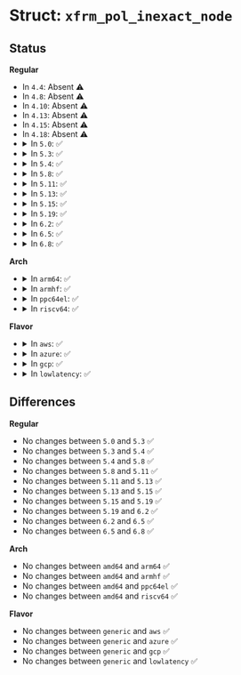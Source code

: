 # Struct: <code>xfrm_pol_inexact_node</code>

## Status
<b>Regular</b>
<ul>
<li>
In <code>4.4</code>: Absent ⚠️
</li>
<li>
In <code>4.8</code>: Absent ⚠️
</li>
<li>
In <code>4.10</code>: Absent ⚠️
</li>
<li>
In <code>4.13</code>: Absent ⚠️
</li>
<li>
In <code>4.15</code>: Absent ⚠️
</li>
<li>
In <code>4.18</code>: Absent ⚠️
</li>
<li>
<details>
<summary>In <code>5.0</code>: ✅</summary>

```c
struct xfrm_pol_inexact_node {
    struct rb_node node;
    xfrm_address_t addr;
    struct callback_head rcu;
    u8 prefixlen;
    struct rb_root root;
    struct hlist_head hhead;
};
```
</details>
</li>
<li>
<details>
<summary>In <code>5.3</code>: ✅</summary>

```c
struct xfrm_pol_inexact_node {
    struct rb_node node;
    xfrm_address_t addr;
    struct callback_head rcu;
    u8 prefixlen;
    struct rb_root root;
    struct hlist_head hhead;
};
```
</details>
</li>
<li>
<details>
<summary>In <code>5.4</code>: ✅</summary>

```c
struct xfrm_pol_inexact_node {
    struct rb_node node;
    xfrm_address_t addr;
    struct callback_head rcu;
    u8 prefixlen;
    struct rb_root root;
    struct hlist_head hhead;
};
```
</details>
</li>
<li>
<details>
<summary>In <code>5.8</code>: ✅</summary>

```c
struct xfrm_pol_inexact_node {
    struct rb_node node;
    xfrm_address_t addr;
    struct callback_head rcu;
    u8 prefixlen;
    struct rb_root root;
    struct hlist_head hhead;
};
```
</details>
</li>
<li>
<details>
<summary>In <code>5.11</code>: ✅</summary>

```c
struct xfrm_pol_inexact_node {
    struct rb_node node;
    xfrm_address_t addr;
    struct callback_head rcu;
    u8 prefixlen;
    struct rb_root root;
    struct hlist_head hhead;
};
```
</details>
</li>
<li>
<details>
<summary>In <code>5.13</code>: ✅</summary>

```c
struct xfrm_pol_inexact_node {
    struct rb_node node;
    xfrm_address_t addr;
    struct callback_head rcu;
    u8 prefixlen;
    struct rb_root root;
    struct hlist_head hhead;
};
```
</details>
</li>
<li>
<details>
<summary>In <code>5.15</code>: ✅</summary>

```c
struct xfrm_pol_inexact_node {
    struct rb_node node;
    xfrm_address_t addr;
    struct callback_head rcu;
    u8 prefixlen;
    struct rb_root root;
    struct hlist_head hhead;
};
```
</details>
</li>
<li>
<details>
<summary>In <code>5.19</code>: ✅</summary>

```c
struct xfrm_pol_inexact_node {
    struct rb_node node;
    xfrm_address_t addr;
    struct callback_head rcu;
    u8 prefixlen;
    struct rb_root root;
    struct hlist_head hhead;
};
```
</details>
</li>
<li>
<details>
<summary>In <code>6.2</code>: ✅</summary>

```c
struct xfrm_pol_inexact_node {
    struct rb_node node;
    xfrm_address_t addr;
    struct callback_head rcu;
    u8 prefixlen;
    struct rb_root root;
    struct hlist_head hhead;
};
```
</details>
</li>
<li>
<details>
<summary>In <code>6.5</code>: ✅</summary>

```c
struct xfrm_pol_inexact_node {
    struct rb_node node;
    xfrm_address_t addr;
    struct callback_head rcu;
    u8 prefixlen;
    struct rb_root root;
    struct hlist_head hhead;
};
```
</details>
</li>
<li>
<details>
<summary>In <code>6.8</code>: ✅</summary>

```c
struct xfrm_pol_inexact_node {
    struct rb_node node;
    xfrm_address_t addr;
    struct callback_head rcu;
    u8 prefixlen;
    struct rb_root root;
    struct hlist_head hhead;
};
```
</details>
</li>
</ul>
<b>Arch</b>
<ul>
<li>
<details>
<summary>In <code>arm64</code>: ✅</summary>

```c
struct xfrm_pol_inexact_node {
    struct rb_node node;
    xfrm_address_t addr;
    struct callback_head rcu;
    u8 prefixlen;
    struct rb_root root;
    struct hlist_head hhead;
};
```
</details>
</li>
<li>
<details>
<summary>In <code>armhf</code>: ✅</summary>

```c
struct xfrm_pol_inexact_node {
    struct rb_node node;
    xfrm_address_t addr;
    struct callback_head rcu;
    u8 prefixlen;
    struct rb_root root;
    struct hlist_head hhead;
};
```
</details>
</li>
<li>
<details>
<summary>In <code>ppc64el</code>: ✅</summary>

```c
struct xfrm_pol_inexact_node {
    struct rb_node node;
    xfrm_address_t addr;
    struct callback_head rcu;
    u8 prefixlen;
    struct rb_root root;
    struct hlist_head hhead;
};
```
</details>
</li>
<li>
<details>
<summary>In <code>riscv64</code>: ✅</summary>

```c
struct xfrm_pol_inexact_node {
    struct rb_node node;
    xfrm_address_t addr;
    struct callback_head rcu;
    u8 prefixlen;
    struct rb_root root;
    struct hlist_head hhead;
};
```
</details>
</li>
</ul>
<b>Flavor</b>
<ul>
<li>
<details>
<summary>In <code>aws</code>: ✅</summary>

```c
struct xfrm_pol_inexact_node {
    struct rb_node node;
    xfrm_address_t addr;
    struct callback_head rcu;
    u8 prefixlen;
    struct rb_root root;
    struct hlist_head hhead;
};
```
</details>
</li>
<li>
<details>
<summary>In <code>azure</code>: ✅</summary>

```c
struct xfrm_pol_inexact_node {
    struct rb_node node;
    xfrm_address_t addr;
    struct callback_head rcu;
    u8 prefixlen;
    struct rb_root root;
    struct hlist_head hhead;
};
```
</details>
</li>
<li>
<details>
<summary>In <code>gcp</code>: ✅</summary>

```c
struct xfrm_pol_inexact_node {
    struct rb_node node;
    xfrm_address_t addr;
    struct callback_head rcu;
    u8 prefixlen;
    struct rb_root root;
    struct hlist_head hhead;
};
```
</details>
</li>
<li>
<details>
<summary>In <code>lowlatency</code>: ✅</summary>

```c
struct xfrm_pol_inexact_node {
    struct rb_node node;
    xfrm_address_t addr;
    struct callback_head rcu;
    u8 prefixlen;
    struct rb_root root;
    struct hlist_head hhead;
};
```
</details>
</li>
</ul>

## Differences
<b>Regular</b>
<ul>
<li>
No changes between <code>5.0</code> and <code>5.3</code> ✅
</li>
<li>
No changes between <code>5.3</code> and <code>5.4</code> ✅
</li>
<li>
No changes between <code>5.4</code> and <code>5.8</code> ✅
</li>
<li>
No changes between <code>5.8</code> and <code>5.11</code> ✅
</li>
<li>
No changes between <code>5.11</code> and <code>5.13</code> ✅
</li>
<li>
No changes between <code>5.13</code> and <code>5.15</code> ✅
</li>
<li>
No changes between <code>5.15</code> and <code>5.19</code> ✅
</li>
<li>
No changes between <code>5.19</code> and <code>6.2</code> ✅
</li>
<li>
No changes between <code>6.2</code> and <code>6.5</code> ✅
</li>
<li>
No changes between <code>6.5</code> and <code>6.8</code> ✅
</li>
</ul>
<b>Arch</b>
<ul>
<li>
No changes between <code>amd64</code> and <code>arm64</code> ✅
</li>
<li>
No changes between <code>amd64</code> and <code>armhf</code> ✅
</li>
<li>
No changes between <code>amd64</code> and <code>ppc64el</code> ✅
</li>
<li>
No changes between <code>amd64</code> and <code>riscv64</code> ✅
</li>
</ul>
<b>Flavor</b>
<ul>
<li>
No changes between <code>generic</code> and <code>aws</code> ✅
</li>
<li>
No changes between <code>generic</code> and <code>azure</code> ✅
</li>
<li>
No changes between <code>generic</code> and <code>gcp</code> ✅
</li>
<li>
No changes between <code>generic</code> and <code>lowlatency</code> ✅
</li>
</ul>
